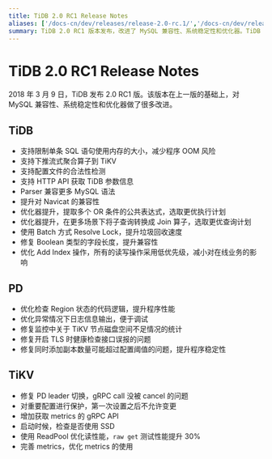 ```yaml
---
title: TiDB 2.0 RC1 Release Notes
aliases: ['/docs-cn/dev/releases/release-2.0-rc.1/','/docs-cn/dev/releases/2rc1/']
summary: TiDB 2.0 RC1 版本发布，改进了 MySQL 兼容性、系统稳定性和优化器。TiDB 支持限制单条 SQL 语句内存使用，下推流式聚合算子到 TiKV，配置文件合法性检测，HTTP API 获取参数信息。Parser 兼容更多 MySQL 语法，提升对 Navicat 的兼容性。优化器提升，提取多个 OR 条件的公共表达式，选取更优执行计划。PD 优化检查 Region 状态的代码逻辑，异常情况下日志信息输出，修复监控中 TiKV 节点磁盘空间不足统计。TiKV 修复 PD leader 切换 gRPC call 问题，增加获取 metrics 的 gRPC API，启动时检查是否使用 SSD，使用 ReadPool 优化读性能。
---
```


# TiDB 2.0 RC1 Release Notes

2018 年 3 月 9 日，TiDB 发布 2.0 RC1 版。该版本在上一版的基础上，对 MySQL 兼容性、系统稳定性和优化器做了很多改进。

## TiDB

+ 支持限制单条 SQL 语句使用内存的大小，减少程序 OOM 风险
+ 支持下推流式聚合算子到 TiKV
+ 支持配置文件的合法性检测
+ 支持 HTTP API 获取 TiDB 参数信息
+ Parser 兼容更多 MySQL 语法
+ 提升对 Navicat 的兼容性
+ 优化器提升，提取多个 OR 条件的公共表达式，选取更优执行计划
+ 优化器提升，在更多场景下将子查询转换成 Join 算子，选取更优查询计划
+ 使用 Batch 方式 Resolve Lock，提升垃圾回收速度
+ 修复 Boolean 类型的字段长度，提升兼容性
+ 优化 Add Index 操作，所有的读写操作采用低优先级，减小对在线业务的影响

## PD

+ 优化检查 Region 状态的代码逻辑，提升程序性能
+ 优化异常情况下日志信息输出，便于调试
+ 修复监控中关于 TiKV 节点磁盘空间不足情况的统计
+ 修复开启 TLS 时健康检查接口误报的问题
+ 修复同时添加副本数量可能超过配置阈值的问题，提升程序稳定性

## TiKV

+ 修复 PD leader 切换，gRPC call 没被 cancel 的问题
+ 对重要配置进行保护，第一次设置之后不允许变更
+ 增加获取 metrics 的 gRPC API
+ 启动时候，检查是否使用 SSD
+ 使用 ReadPool 优化读性能，`raw get` 测试性能提升 30%
+ 完善 metrics，优化 metrics 的使用
